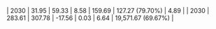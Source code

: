 | 2030 | 31.95 | 59.33 |  8.58 | 159.69 | 127.27 (79.70%) | 4.89 |
| 2030 | 283.61 | 307.78 | -17.56 | 0.03 | 6.64 | 19,571.67 (69.67%) |
